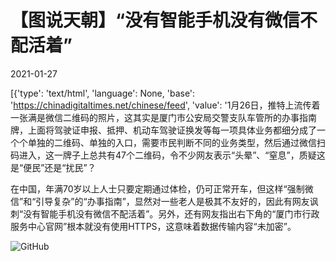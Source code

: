 # 【图说天朝】“没有智能手机没有微信不配活着”

2021-01-27

[{'type': 'text/html', 'language': None, 'base': 'https://chinadigitaltimes.net/chinese/feed', 'value': '1月26日，推特上流传着一张满是微信二维码的照片，这其实是厦门市公安局交警支队车管所的办事指南牌，上面将驾驶证申报、抵押、机动车驾驶证换发等每一项具体业务都细分成了一个个单独的二维码、单独的入口，需要市民判断不同的业务类型，然后通过微信扫码进入，这一牌子上总共有47个二维码，令不少网友表示“头晕”、“窒息”，质疑这是“便民”还是“扰民”？

在中国，年满70岁以上人士只要定期通过体检，仍可正常开车，但这样“强制微信”和“引导复杂”的“办事指南”，显然对一些老人是极其不友好的，因此有网友讽刺“没有智能手机没有微信不配活着”。另外，还有网友指出右下角的“厦门市行政服务中心官网”根本就没有使用HTTPS，这意味着数据传输内容“未加密”。

![GitHub](https://chinadigitaltimes.net/chinese/files/2021/01/image-1611726487088.png)

